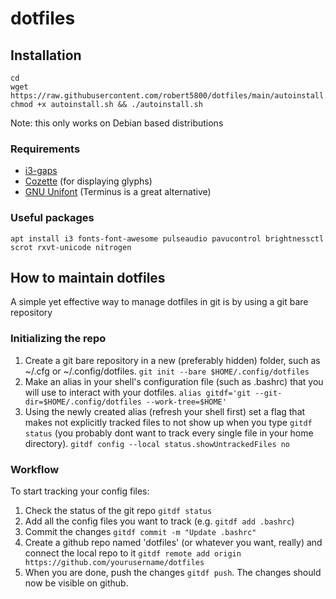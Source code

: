 # dotfiles

## Installation

```
cd
wget https://raw.githubusercontent.com/robert5800/dotfiles/main/autoinstall.sh
chmod +x autoinstall.sh && ./autoinstall.sh
```
Note: this only works on Debian based distributions

### Requirements
- [i3-gaps](https://github.com/Airblader/i3)
- [Cozette](https://github.com/slavfox/Cozette) (for displaying glyphs)
- [GNU Unifont](http://unifoundry.com/unifont/index.html) (Terminus is a great alternative)

### Useful packages

``apt install i3 fonts-font-awesome pulseaudio pavucontrol brightnessctl scrot rxvt-unicode nitrogen``

## How to maintain dotfiles
A simple yet effective way to manage dotfiles in git is by using a git bare repository

### Initializing the repo
1. Create a git bare repository in a new (preferably hidden) folder, such as ~/.cfg or ~/.config/dotfiles.
``git init --bare $HOME/.config/dotfiles``
2. Make an alias in your shell's configuration file (such as .bashrc) that you will use to interact with your dotfiles.
``alias gitdf='git --git-dir=$HOME/.config/dotfiles --work-tree=$HOME'``
3. Using the newly created alias (refresh your shell first) set a flag that makes not explicitly tracked files to not show up when you type `gitdf status` (you probably dont want to track every single file in your home directory).
``gitdf config --local status.showUntrackedFiles no``

### Workflow
To start tracking your config files:
1. Check the status of the git repo `gitdf status`
2. Add all the config files you want to track (e.g. `gitdf add .bashrc`)
3. Commit the changes `gitdf commit -m "Update .bashrc"`
4. Create a github repo named 'dotfiles' (or whatever you want, really) and connect the local repo to it `gitdf remote add origin https://github.com/yourusername/dotfiles`
6. When you are done, push the changes `gitdf push`. The changes should now be visible on github.
